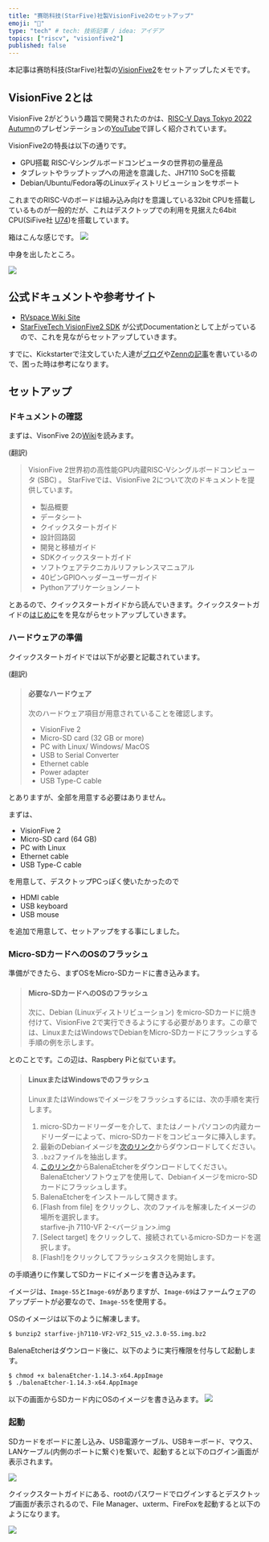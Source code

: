 ```yaml
---
title: "赛昉科技(StarFive)社製VisionFive2のセットアップ"
emoji: "💨"
type: "tech" # tech: 技術記事 / idea: アイデア
topics: ["riscv", "visionfive2"]
published: false
---
```


本記事は赛昉科技(StarFive)社製の[VisionFive2](https://amzn.to/3Ihqnhb)をセットアップしたメモです。

## VisionFive 2とは

VisionFive 2がどういう趣旨で開発されたのかは、[RISC-V Days Tokyo 2022 Autumn](https://riscv.or.jp/risc-v-days-tokyo-2022-autumn/)のプレゼンテーションの[YouTube](https://www.youtube.com/watch?v=jGp6F2X-sl0)で詳しく紹介されています。

VisionFive2の特長は以下の通りです。
* GPU搭載 RISC-Vシングルボードコンピュータの世界初の量産品
* タブレットやラップトップへの用途を意識した、JH7110 SoCを搭載
* Debian/Ubuntu/Fedora等のLinuxディストリビューションをサポート

これまでのRISC-Vのボードは組み込み向けを意識している32bit CPUを搭載しているものが一般的だが、これはデスクトップでの利用を見据えた64bit CPU(SiFive社 [U74](https://www.sifive.com/cores/u74))を搭載しています。

箱はこんな感じです。
![](https://storage.googleapis.com/zenn-user-upload/17a1afa12496-20230212.jpg)

中身を出したところ。

![](https://storage.googleapis.com/zenn-user-upload/420b9cae8ac3-20230212.jpg)

## 公式ドキュメントや参考サイト

* [RVspace Wiki Site](https://rvspace.org/)
* [StarFiveTech VisionFive2 SDK](https://github.com/starfive-tech/VisionFive2)
が公式Documentationとして上がっているので、これを見ながらセットアップしていきます。

すでに、Kickstarterで注文していた人達が[ブログ](https://www.zukeran.org/shin/d/category/visionfive2/)や[Zennの記事](https://zenn.dev/uta8a/articles/87262048da5327)を書いているので、困った時は参考になります。

## セットアップ

### ドキュメントの確認

まずは、VisonFive 2の[Wiki](https://doc-en.rvspace.org/Doc_Center/visionfive_2.html)を読みます。

(翻訳)
> VisionFive 2世界初の高性能GPU内蔵RISC-Vシングルボードコンピュータ (SBC) 。
> StarFiveでは、VisionFive 2について次のドキュメントを提供しています。
> * 製品概要
> * データシート
> * クイックスタートガイド
> * 設計回路図
> * 開発と移植ガイド
> * SDKクイックスタートガイド
> * ソフトウェアテクニカルリファレンスマニュアル
> * 40ピンGPIOヘッダーユーザーガイド
> * Pythonアプリケーションノート

とあるので、クイックスタートガイドから読んでいきます。クイックスタートガイドの[はじめに](https://doc-en.rvspace.org/VisionFive2/Quick_Start_Guide/VisionFive2_QSG/getting_started.html)をを見ながらセットアップしていきます。

### ハードウェアの準備

クイックスタートガイドでは以下が必要と記載されています。


(翻訳)

> #### 必要なハードウェア
> 次のハードウェア項目が用意されていることを確認します。
> * VisionFive 2
> * Micro-SD card (32 GB or more)
> * PC with Linux/ Windows/ MacOS
> * USB to Serial Converter
> * Ethernet cable
> * Power adapter
> * USB Type-C cable

とありますが、全部を用意する必要はありません。

まずは、
* VisionFive 2
* Micro-SD card (64 GB)
* PC with Linux
* Ethernet cable
* USB Type-C cable

を用意して、デスクトップPCっぽく使いたかったので
* HDMI cable
* USB keyboard
* USB mouse

を追加で用意して、セットアップをする事にしました。

### Micro-SDカードへのOSのフラッシュ

準備ができたら、まずOSをMicro-SDカードに書き込みます。

> #### Micro-SDカードへのOSのフラッシュ
> 次に、Debian (Linuxディストリビューション) をmicro-SDカードに焼き付けて、VisionFive 2で実行できるようにする必要があります。この章では、LinuxまたはWindowsでDebianをMicro-SDカードにフラッシュする手順の例を示します。

とのことです。この辺は、Raspbery Piと似ています。

> #### LinuxまたはWindowsでのフラッシュ
> LinuxまたはWindowsでイメージをフラッシュするには、次の手順を実行します。
> 1. micro-SDカードリーダーを介して、またはノートパソコンの内蔵カードリーダーによって、micro-SDカードをコンピュータに挿入します。
> 2. 最新のDebianイメージを[次のリンク](https://debian.starfivetech.com/)からダウンロードしてください。
> 3. `.bz2`ファイルを抽出します。
> 4. [このリンク]()からBalenaEtcherをダウンロードしてください。BalenaEtcherソフトウェアを使用して、Debianイメージをmicro-SDカードにフラッシュします。
> 5. BalenaEtcherをインストールして開きます。
> 6. [Flash from file] をクリックし、次のファイルを解凍したイメージの場所を選択します。  
   starfive-jh 7110-VF 2-<バージョン>.img
> 7. [Select target] をクリックして、接続されているmicro-SDカードを選択します。
> 8. [Flash!]をクリックしてフラッシュタスクを開始します。

の手順通りに作業してSDカードにイメージを書き込みます。

イメージは、`Image-55`と`Image-69`がありますが、`Image-69`はファームウェアのアップデートが必要なので、`Image-55`を使用する。

OSのイメージは以下のように解凍します。
```bash
$ bunzip2 starfive-jh7110-VF2-VF2_515_v2.3.0-55.img.bz2
```

BalenaEtcherはダウンロード後に、以下のように実行権限を付与して起動します。
```bash
$ chmod +x balenaEtcher-1.14.3-x64.AppImage 
$ ./balenaEtcher-1.14.3-x64.AppImage 
```

以下の画面からSDカード内にOSのイメージを書き込みます。
![](https://storage.googleapis.com/zenn-user-upload/bba00dee4a41-20230212.png)

### 起動

SDカードをボードに差し込み、USB電源ケーブル、USBキーボード、マウス、LANケーブル(内側のポートに繋ぐ)を繋いで、起動すると以下のログイン画面が表示されます。

![](https://storage.googleapis.com/zenn-user-upload/461627f14127-20230212.jpg)

クイックスタートガイドにある、rootのパスワードでログインするとデスクトップ画面が表示されるので、File Manager、uxterm、FireFoxを起動すると以下のようになります。

![](https://storage.googleapis.com/zenn-user-upload/44fa60f385e3-20230212.png)
